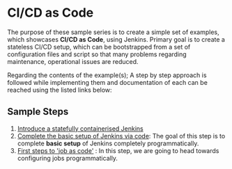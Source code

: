 # CI/CD as Code
The purpose of these sample series is to create a simple set of examples,  which showcases **CI/CD as Code**, using Jenkins. Primary goal is to create a stateless CI/CD setup, which can be bootstrapped from a set of configuration files and script so that many problems regarding maintenance, operational issues are reduced. 

Regarding the contents of the example(s); A step by step approach is followed while implementing them and documentation of each can be reached using the listed links below:

## Sample Steps
1. [Introduce a statefully containerised Jenkins](docs/1_dockerised_jenkins.md)
2. [Complete the basic setup of Jenkins via code](docs/2_jenkins_basic_setup.md): The goal of this step is to complete **basic setup** of Jenkins completely programmatically. 
3. [First steps to 'job as code'](docs/3_introduce_scripted_jobs.md) : In this step, we are going to head towards configuring jobs programmatically. 



